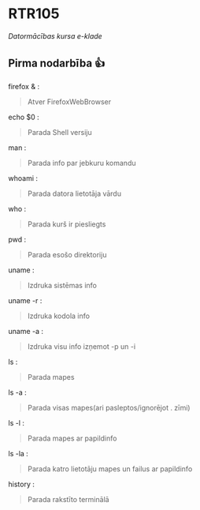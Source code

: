 # RTR105
###### Datormācības kursa e-klade
## Pirma nodarbība :+1:
firefox & :
> Atver FirefoxWebBrowser

echo $0 :
> Parada Shell versiju

man :
> Parada info par jebkuru komandu

whoami :
> Parada datora lietotāja vārdu

who :
> Parada kurš ir piesliegts

pwd :
> Parada esošo direktoriju

uname :
> Izdruka sistēmas info

uname -r :
> Izdruka kodola info

uname -a :
> Izdruka visu info izņemot -p un -i

ls :
> Parada mapes

ls -a :
> Parada visas mapes(ari pasleptos/ignorējot . zīmi)

ls -l :
> Parada mapes ar papildinfo

ls -la :
> Parada katro lietotāju mapes un failus ar papildinfo

history :
> Parada rakstīto terminālā
